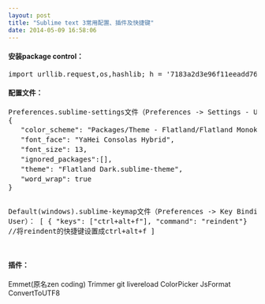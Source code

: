 ```yaml
---
layout: post
title: "Sublime text 3常用配置、插件及快捷键"
date: 2014-05-09 16:58:06
---
```


<h4>安装package control：</h4>
<pre>
import urllib.request,os,hashlib; h = '7183a2d3e96f11eeadd761d777e62404' + 'e330c659d4bb41d3bdf022e94cab3cd0'; pf = 'Package Control.sublime-package'; ipp = sublime.installed_packages_path(); urllib.request.install_opener( urllib.request.build_opener( urllib.request.ProxyHandler()) ); by = urllib.request.urlopen( 'http://sublime.wbond.net/' + pf.replace(' ', '%20')).read(); dh = hashlib.sha256(by).hexdigest(); print('Error validating download (got %s instead of %s), please try manual install' % (dh, h)) if dh != h else open(os.path.join( ipp, pf), 'wb' ).write(by)
</pre>

<h4>配置文件：</h4>
<pre>
Preferences.sublime-settings文件（Preferences -> Settings - User）：
{
   "color_scheme": "Packages/Theme - Flatland/Flatland Monokai.tmTheme",      //设置配色方案为Flatland Monokai
   "font_face": "YaHei Consolas Hybrid",                                      //设置字体为YaHei Consolas Hybrid
   "font_size": 13,                                                           //设置字体大小为13
   "ignored_packages":[],                                                     //开启vi模式，在插入状态下按ESC即可进入
   "theme": "Flatland Dark.sublime-theme",                                    //设置主题为Flatland Dark
   "word_wrap": true                                                          //开启自动换行
}

Default(windows).sublime-keymap文件（Preferences -> Key Bindings - User）：
[
    { "keys": ["ctrl+alt+f"], "command": "reindent"}                          //将reindent的快捷键设置成ctrl+alt+f
]

</pre>

<h4>插件：</h4>
Emmet(原名zen coding)
Trimmer
git
livereload
ColorPicker
JsFormat
ConvertToUTF8
